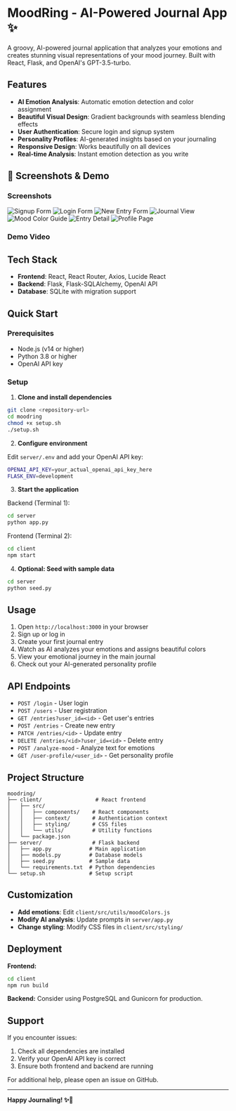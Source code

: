 # MoodRing - AI-Powered Journal App ✨

A groovy, AI-powered journal application that analyzes your emotions and creates stunning visual representations of your mood journey. Built with React, Flask, and OpenAI's GPT-3.5-turbo.

## Features

- **AI Emotion Analysis**: Automatic emotion detection and color assignment
- **Beautiful Visual Design**: Gradient backgrounds with seamless blending effects
- **User Authentication**: Secure login and signup system
- **Personality Profiles**: AI-generated insights based on your journaling
- **Responsive Design**: Works beautifully on all devices
- **Real-time Analysis**: Instant emotion detection as you write

## 📸 Screenshots & Demo

### Screenshots

![Signup Form](screenshots/signup.png)
![Login Form](screenshots/login.png)
![New Entry Form](screenshots/newentry.png)
![Journal View](screenshots/journal.png)
![Mood Color Guide](screenshots/colorguide.png)
![Entry Detail](screenshots/entrydetail.png)
![Profile Page](screenshots/profile.png)




### Demo Video

<!-- Add demo video link here -->
<!-- Example: [Watch Demo Video](https://youtube.com/watch?v=your-video-id) -->

## Tech Stack

- **Frontend**: React, React Router, Axios, Lucide React
- **Backend**: Flask, Flask-SQLAlchemy, OpenAI API
- **Database**: SQLite with migration support

## Quick Start

### Prerequisites

- Node.js (v14 or higher)
- Python 3.8 or higher
- OpenAI API key

### Setup

1. **Clone and install dependencies**

```bash
git clone <repository-url>
cd moodring
chmod +x setup.sh
./setup.sh
```

2. **Configure environment**

Edit `server/.env` and add your OpenAI API key:

```bash
OPENAI_API_KEY=your_actual_openai_api_key_here
FLASK_ENV=development
```

3. **Start the application**

Backend (Terminal 1):

```bash
cd server
python app.py
```

Frontend (Terminal 2):

```bash
cd client
npm start
```

4. **Optional: Seed with sample data**

```bash
cd server
python seed.py
```

## Usage

1. Open `http://localhost:3000` in your browser
2. Sign up or log in
3. Create your first journal entry
4. Watch as AI analyzes your emotions and assigns beautiful colors
5. View your emotional journey in the main journal
6. Check out your AI-generated personality profile

## API Endpoints

- `POST /login` - User login
- `POST /users` - User registration
- `GET /entries?user_id=<id>` - Get user's entries
- `POST /entries` - Create new entry
- `PATCH /entries/<id>` - Update entry
- `DELETE /entries/<id>?user_id=<id>` - Delete entry
- `POST /analyze-mood` - Analyze text for emotions
- `GET /user-profile/<user_id>` - Get personality profile

## Project Structure

```
moodring/
├── client/                 # React frontend
│   ├── src/
│   │   ├── components/    # React components
│   │   ├── context/       # Authentication context
│   │   ├── styling/       # CSS files
│   │   └── utils/         # Utility functions
│   └── package.json
├── server/                # Flask backend
│   ├── app.py            # Main application
│   ├── models.py         # Database models
│   ├── seed.py           # Sample data
│   └── requirements.txt  # Python dependencies
└── setup.sh              # Setup script
```

## Customization

- **Add emotions**: Edit `client/src/utils/moodColors.js`
- **Modify AI analysis**: Update prompts in `server/app.py`
- **Change styling**: Modify CSS files in `client/src/styling/`

## Deployment

**Frontend:**

```bash
cd client
npm run build
```

**Backend:** Consider using PostgreSQL and Gunicorn for production.

## Support

If you encounter issues:

1. Check all dependencies are installed
2. Verify your OpenAI API key is correct
3. Ensure both frontend and backend are running

For additional help, please open an issue on GitHub.

---

**Happy Journaling! ✨📖**
